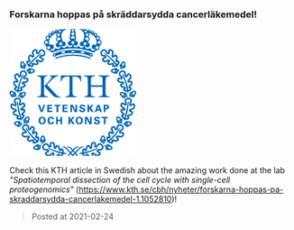 ### Forskarna hoppas på skräddarsydda cancerläkemedel!
![image](./images/news_20210224.png)

Check this KTH article in Swedish about the amazing work done at the lab *"Spatiotemporal dissection of the cell cycle with single-cell proteogenomics"* (https://www.kth.se/cbh/nyheter/forskarna-hoppas-pa-skraddarsydda-cancerlakemedel-1.1052810)! 

> Posted at 2021-02-24




